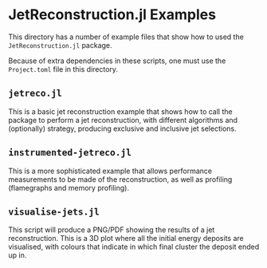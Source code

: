 # JetReconstruction.jl Examples

This directory has a number of example files that show how to used the
`JetReconstruction.jl` package.

Because of extra dependencies in these scripts, one must use the `Project.toml`
file in this directory.

## `jetreco.jl`

This is a basic jet reconstruction example that shows how to call the package to
perform a jet reconstruction, with different algorithms and (optionally)
strategy, producing exclusive and inclusive jet selections.

## `instrumented-jetreco.jl`

This is a more sophisticated example that allows performance measurements to be
made of the reconstruction, as well as profiling (flamegraphs and memory
profiling).

## `visualise-jets.jl`

This script will produce a PNG/PDF showing the results of a jet reconstruction.
This is a 3D plot where all the initial energy deposits are visualised, with
colours that indicate in which final cluster the deposit ended up in.
